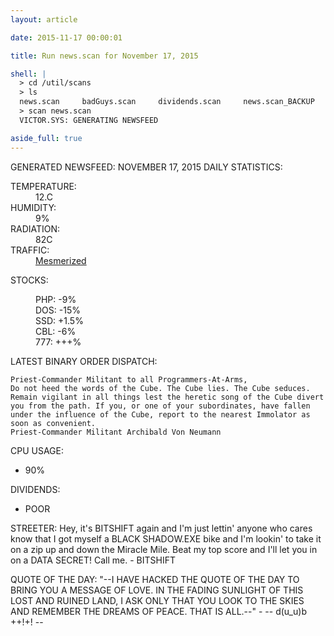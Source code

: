 ```yaml
---
layout: article

date: 2015-11-17 00:00:01

title: Run news.scan for November 17, 2015

shell: |
  > cd /util/scans
  > ls
  news.scan     badGuys.scan     dividends.scan     news.scan_BACKUP
  > scan news.scan
  VICTOR.SYS: GENERATING NEWSFEED

aside_full: true
---
```


GENERATED NEWSFEED: NOVEMBER 17, 2015
DAILY STATISTICS:
<dl>
  <dt>TEMPERATURE:</dt>
  <dd>12.C</dd>
  <dt>HUMIDITY:</dt>
  <dd>9%</dd>
  <dt>RADIATION:</dt>
  <dd>82C <RADIATION WARNING: LEVEL 2></dd>
  <dt>TRAFFIC:</dt>
  <dd><a href="https://www.youtube.com/watch?v=fvevYJbYzxM" target="_blank" title="Jordan F. - Mesmerized">Mesmerized</a></dd>
</dl>

STOCKS:
<dl>
  <dd>PHP: -9%</dd>
  <dd>DOS: -15%</dd>
  <dd>SSD: +1.5%</dd>
  <dd>CBL: -6%</dd>
  <dd>777: +++%</dd>
</dl>

LATEST BINARY ORDER DISPATCH:

    Priest-Commander Militant to all Programmers-At-Arms,
    Do not heed the words of the Cube. The Cube lies. The Cube seduces. Remain vigilant in all things lest the heretic song of the Cube divert you from the path. If you, or one of your subordinates, have fallen under the influence of the Cube, report to the nearest Immolator as soon as convenient.
    Priest-Commander Militant Archibald Von Neumann

CPU USAGE:
  - 90%

DIVIDENDS:
  - POOR

STREETER:
   Hey, it's BITSHIFT again and I'm just lettin' anyone who cares know that I got myself a BLACK SHADOW.EXE bike and
   I'm lookin' to take it on a zip up and down the Miracle Mile. Beat my top score and I'll let you in on a DATA SECRET! Call me.
    - BITSHIFT

QUOTE OF THE DAY:
    "--I HAVE HACKED THE QUOTE OF THE DAY TO BRING YOU A MESSAGE OF LOVE. IN THE FADING SUNLIGHT OF THIS LOST AND RUINED LAND, I ASK ONLY THAT YOU LOOK TO THE SKIES AND REMEMBER THE DREAMS OF PEACE. THAT IS ALL.--"
    - -- d(u_u)b ++!+! --
